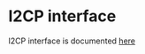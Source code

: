 I2CP interface
==============

I2CP interface is documented [here](https://geti2p.net/en/docs/protocol/i2cp)

